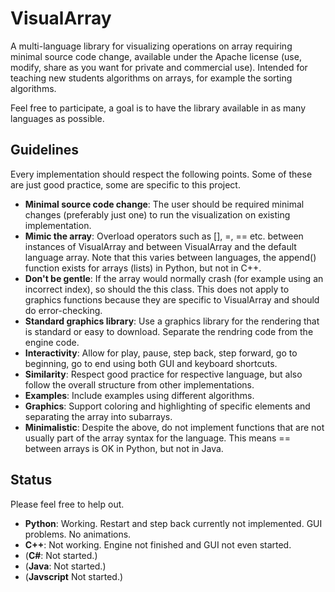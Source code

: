 # VisualArray
A multi-language library for visualizing operations on array requiring minimal source code change, available under the Apache license (use, modify, share as you want for private and commercial use). Intended for teaching new students algorithms on arrays, for example the sorting algorithms.

Feel free to participate, a goal is to have the library available in as many languages as possible.

## Guidelines
Every implementation should respect the following points. Some of these are just good practice, some are specific to this project.

- **Minimal source code change**: The user should be required minimal changes (preferably just one) to run the visualization on existing implementation.
- **Mimic the array**: Overload operators such as [], =, == etc. between instances of VisualArray and between VisualArray and the default language array. Note that this varies between languages, the append() function exists for arrays (lists) in Python, but not in C++.
- **Don't be gentle**: If the array would normally crash (for example using an incorrect index), so should the this class. This does not apply to graphics functions because they are specific to VisualArray and should do error-checking.
- **Standard graphics library**: Use a graphics library for the rendering that is standard or easy to download. Separate the rendring code from the engine code.
- **Interactivity**: Allow for play, pause, step back, step forward, go to beginning, go to end using both GUI and keyboard shortcuts.
- **Similarity**: Respect good practice for respective language, but also follow the overall structure from other implementations.
- **Examples**: Include examples using different algorithms.
- **Graphics**: Support coloring and highlighting of specific elements and separating the array into subarrays.
- **Minimalistic**: Despite the above, do not implement functions that are not usually part of the array syntax for the language. This means == between arrays is OK in Python, but not in Java.

## Status
Please feel free to help out.

- **Python**: Working. Restart and step back currently not implemented. GUI problems. No animations.
- **C++**: Not working. Engine not finished and GUI not even started.
- (**C#**: Not started.)
- (**Java**: Not started.)
- (**Javscript** Not started.)
